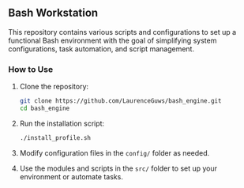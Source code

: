 ## Bash Workstation

This repository contains various scripts and configurations to set up a functional Bash environment with the goal of simplifying system configurations, task automation, and script management.

### How to Use

1. Clone the repository:
   ```bash
   git clone https://github.com/LaurenceGuws/bash_engine.git
   cd bash_engine
   ```

2. Run the installation script:
   ```bash
   ./install_profile.sh
   ```

3. Modify configuration files in the `config/` folder as needed.

4. Use the modules and scripts in the `src/` folder to set up your environment or automate tasks.

